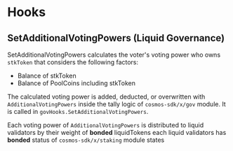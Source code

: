 <!-- order: 6 -->

# Hooks

## SetAdditionalVotingPowers (Liquid Governance)

SetAdditionalVotingPowers calculates the voter's voting power who owns `stkToken` that considers the following factors:

- Balance of stkToken
- Balance of PoolCoins including stkToken

The calculated voting power is added, deducted, or overwritten with `AdditionalVotingPowers` inside the tally logic
of `cosmos-sdk/x/gov` module. It is called in `govHooks.SetAdditionalVotingPowers`.

Each voting power of `AdditionalVotingPowers` is distributed to liquid validators by their weight of **bonded**
liquidTokens each liquid validators has **bonded** status of `cosmos-sdk/x/staking` module states     
